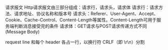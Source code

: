请求报文
Http请求报文由三部分组成：请求行，请求头，请求体
请求行：请求方法、请求地址、协议名称和版本号
请求头：Referer、User-Agent、Accept、Cookie、Cache-Control、Content-Length等属性。Content-Length可用于服务端判断消息接受完的条件
请求体：GET请求与POST请求传递方式不同(Message Body)

request line 和每个 header 各占一行，以换行符 CRLF（即 \r\n）分割
